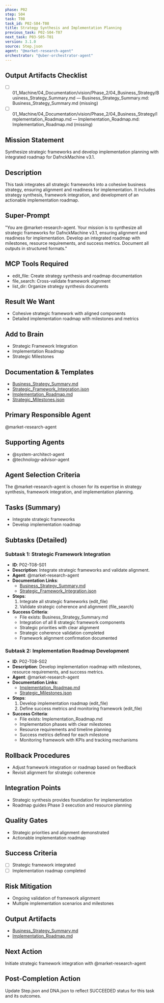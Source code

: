 ```yaml
---
phase: P02
step: S04
task: T08
task_id: P02-S04-T08
title: Strategy Synthesis and Implementation Planning
previous_task: P02-S04-T07
next_task: P03-S05-T01
version: 3.1.0
source: Step.json
agent: "@market-research-agent"
orchestrator: "@uber-orchestrator-agent"
---
```

## Output Artifacts Checklist
- [ ] 01_Machine/04_Documentation/vision/Phase_2/04_Business_Strategy/Business_Strategy_Summary.md — Business_Strategy_Summary.md: Business_Strategy_Summary.md (missing)
- [ ] 01_Machine/04_Documentation/vision/Phase_2/04_Business_Strategy/Implementation_Roadmap.md — Implementation_Roadmap.md: Implementation_Roadmap.md (missing)

## Mission Statement
Synthesize strategic frameworks and develop implementation planning with integrated roadmap for DafnckMachine v3.1.

## Description
This task integrates all strategic frameworks into a cohesive business strategy, ensuring alignment and readiness for implementation. It includes strategy synthesis, framework integration, and development of an actionable implementation roadmap.

## Super-Prompt
"You are @market-research-agent. Your mission is to synthesize all strategic frameworks for DafnckMachine v3.1, ensuring alignment and readiness for implementation. Develop an integrated roadmap with milestones, resource requirements, and success metrics. Document all outputs in structured formats."

## MCP Tools Required
- edit_file: Create strategy synthesis and roadmap documentation
- file_search: Cross-validate framework alignment
- list_dir: Organize strategy synthesis documents

## Result We Want
- Cohesive strategic framework with aligned components
- Detailed implementation roadmap with milestones and metrics

## Add to Brain
- Strategic Framework Integration
- Implementation Roadmap
- Strategic Milestones

## Documentation & Templates
- [Business_Strategy_Summary.md](mdc:01_Machine/04_Documentation/vision/Phase_2/04_Business_Strategy/Business_Strategy_Summary.md)
- [Strategic_Framework_Integration.json](mdc:01_Machine/04_Documentation/vision/Phase_2/04_Business_Strategy/Strategic_Framework_Integration.json)
- [Implementation_Roadmap.md](mdc:01_Machine/04_Documentation/vision/Phase_2/04_Business_Strategy/Implementation_Roadmap.md)
- [Strategic_Milestones.json](mdc:01_Machine/04_Documentation/vision/Phase_2/04_Business_Strategy/Strategic_Milestones.json)

## Primary Responsible Agent
@market-research-agent

## Supporting Agents
- @system-architect-agent
- @technology-advisor-agent

## Agent Selection Criteria
The @market-research-agent is chosen for its expertise in strategy synthesis, framework integration, and implementation planning.

## Tasks (Summary)
- Integrate strategic frameworks
- Develop implementation roadmap

## Subtasks (Detailed)
### Subtask 1: Strategic Framework Integration
- **ID**: P02-T08-S01
- **Description**: Integrate strategic frameworks and validate alignment.
- **Agent**: @market-research-agent
- **Documentation Links**:
  - [Business_Strategy_Summary.md](mdc:01_Machine/04_Documentation/vision/Phase_2/04_Business_Strategy/Business_Strategy_Summary.md)
  - [Strategic_Framework_Integration.json](mdc:01_Machine/04_Documentation/vision/Phase_2/04_Business_Strategy/Strategic_Framework_Integration.json)
- **Steps**:
  1. Integrate all strategic frameworks (edit_file)
  2. Validate strategic coherence and alignment (file_search)
- **Success Criteria**:
  - File exists: Business_Strategy_Summary.md
  - Integration of all 8 strategic framework components
  - Strategic priorities with clear alignment
  - Strategic coherence validation completed
  - Framework alignment confirmation documented

### Subtask 2: Implementation Roadmap Development
- **ID**: P02-T08-S02
- **Description**: Develop implementation roadmap with milestones, resource requirements, and success metrics.
- **Agent**: @market-research-agent
- **Documentation Links**:
  - [Implementation_Roadmap.md](mdc:01_Machine/04_Documentation/vision/Phase_2/04_Business_Strategy/Implementation_Roadmap.md)
  - [Strategic_Milestones.json](mdc:01_Machine/04_Documentation/vision/Phase_2/04_Business_Strategy/Strategic_Milestones.json)
- **Steps**:
  1. Develop implementation roadmap (edit_file)
  2. Define success metrics and monitoring framework (edit_file)
- **Success Criteria**:
  - File exists: Implementation_Roadmap.md
  - Implementation phases with clear milestones
  - Resource requirements and timeline planning
  - Success metrics defined for each milestone
  - Monitoring framework with KPIs and tracking mechanisms

## Rollback Procedures
- Adjust framework integration or roadmap based on feedback
- Revisit alignment for strategic coherence

## Integration Points
- Strategic synthesis provides foundation for implementation
- Roadmap guides Phase 3 execution and resource planning

## Quality Gates
- Strategic priorities and alignment demonstrated
- Actionable implementation roadmap

## Success Criteria
- [ ] Strategic framework integrated
- [ ] Implementation roadmap completed

## Risk Mitigation
- Ongoing validation of framework alignment
- Multiple implementation scenarios and milestones

## Output Artifacts
- [Business_Strategy_Summary.md](mdc:01_Machine/04_Documentation/vision/Phase_2/04_Business_Strategy/Business_Strategy_Summary.md)
- [Implementation_Roadmap.md](mdc:01_Machine/04_Documentation/vision/Phase_2/04_Business_Strategy/Implementation_Roadmap.md)

## Next Action
Initiate strategic framework integration with @market-research-agent

## Post-Completion Action
Update Step.json and DNA.json to reflect SUCCEEDED status for this task and its outcomes. 